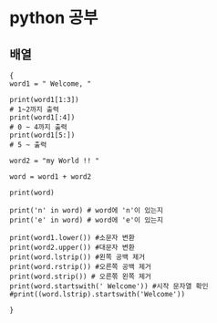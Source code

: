 
# python 공부    

## 배열    

<pre><code>{
word1 = " Welcome, "

print(word1[1:3]) 
# 1~2까지 출력
print(word1[:4]) 
# 0 ~ 4까지 출력
print(word1[5:]) 
# 5 ~ 출력

word2 = "my World !! "

word = word1 + word2

print(word)

print('n' in word) # word에 'n'이 있는지
print('e' in word) # word에 'e'이 있는지

print(word1.lower()) #소문자 변환
print(word2.upper()) #대문자 변환
print(word.lstrip()) #왼쪽 공백 제거
print(word.rstrip()) #오른쪽 공백 제거
print(word.strip()) # 오른쪾 왼쪽 제거
print(word.startswith(' Welcome')) #시작 문자열 확인
#print((word.lstrip).startswith('Welcome'))

}
</code>
</pre>
